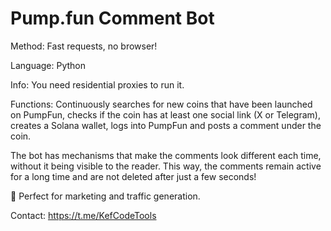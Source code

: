 # Pump.fun Comment Bot

Method: Fast requests, no browser!

Language: Python

Info: You need residential proxies to run it.

Functions: Continuously searches for new coins that have been launched on PumpFun, checks if the coin has at least one social link (X or Telegram), creates a Solana wallet, logs into PumpFun and posts a comment under the coin. 

The bot has mechanisms that make the comments look different each time, without it being visible to the reader. This way, the comments remain active for a long time and are not deleted after just a few seconds!

🚀 Perfect for marketing and traffic generation.


Contact: https://t.me/KefCodeTools
